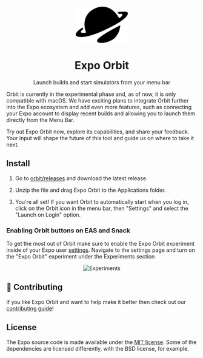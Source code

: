 <p align="center">
  <picture >
    <source height="96" media="(prefers-color-scheme: dark)" srcset="./.github/resources/banner-dark.png">
    <img height="96" alt="Expo Orbit" src="./.github/resources/banner-light.png">
  </picture>
  <h1 align="center">Expo Orbit</h1>
</p>

<p align="center">Launch builds and start simulators from your menu bar</p>

Orbit is currently in the experimental phase and, as of now, it is only compatible with macOS. We have exciting plans to integrate Orbit further into the Expo ecosystem and add even more features, such as connecting your Expo account to display recent builds and allowing you to launch them directly from the Menu Bar.

Try out Expo Orbit now, explore its capabilities, and share your feedback. Your input will shape the future of this tool and guide us on where to take it next.

## Install

1. Go to [orbit/releases](https://github.com/expo/eas-menu-bar/releases?q=expo-menu-bar) and download the latest release.

2. Unzip the file and drag Expo Orbit to the Applications folder.

3. You're all set! If you want Orbit to automatically start when you log in, click on the Orbit icon in the menu bar, then "Settings" and select the "Launch on Login" option.

### Enabling Orbit buttons on EAS and Snack

To get the most out of Orbit make sure to enable the Expo Orbit experiment inside of your Expo user [settings](https://expo.dev/settings). Navigate to the settings page and turn on the "Expo Orbit" experiment under the Experiments section

<p align="center">
   <img alt="Experiments" src="./.github/resources/experiments.png">
</p>

## 👏 Contributing

If you like Expo Orbit and want to help make it better then check out our [contributing guide](./CONTRIBUTING.md)!

## License

The Expo source code is made available under the [MIT license](LICENSE). Some of the dependencies are licensed differently, with the BSD license, for example.

